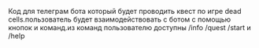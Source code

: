 Код для телеграм бота который будет проводить квест по игре dead cells.пользователь будет взаимодействовать с ботом с помощью кнопок и команд.из команд пользователю доступны /info /quest /start и /help

